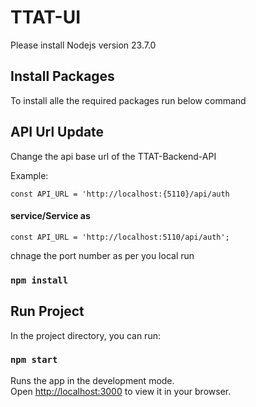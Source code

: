 # TTAT-UI

Please install Nodejs version  23.7.0

## Install Packages

To install alle the required packages run below command
## API Url Update

Change the api base url of the TTAT-Backend-API 

Example:

`const API_URL = 'http://localhost:{5110}/api/auth`

#### service/Service as 

`const API_URL = 'http://localhost:5110/api/auth';`  

chnage the port number as per you local run
### `npm install`

## Run Project

In the project directory, you can run:

### `npm start`

Runs the app in the development mode.\
Open [http://localhost:3000](http://localhost:3000) to view it in your browser.

